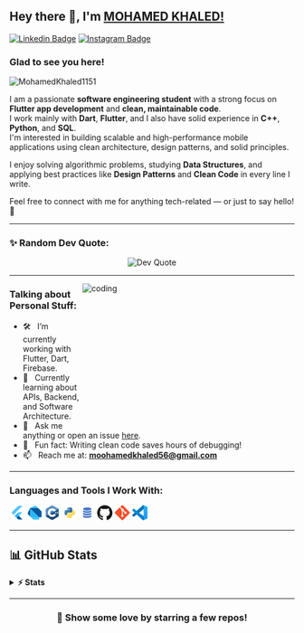 

## Hey there 👋, I'm [MOHAMED KHALED!](https://github.com/MohamedKhaled1151)

[![Linkedin Badge](https://img.shields.io/badge/-LinkedIn-0e76a8?style=flat-square&logo=Linkedin&logoColor=white)](https://www.linkedin.com/in/mohamed-khaled-15a032324)
[![Instagram Badge](https://img.shields.io/badge/-Instagram-e4405f?style=flat-square&logo=Instagram&logoColor=white)](https://www.instagram.com/mohamedkhaled1520/)

### Glad to see you here! 
<p align="left"> <img src="https://komarev.com/ghpvc/?username=MohamedKhaled1151&label=Profile%20views&color=0e75b6&style=flat" alt="MohamedKhaled1151" /> </p>

I am a passionate **software engineering student** with a strong focus on **Flutter app development** and **clean, maintainable code**.  
I work mainly with **Dart**, **Flutter**, and I also have solid experience in **C++**, **Python**, and **SQL**.  
I'm interested in building scalable and high-performance mobile applications using clean architecture, design patterns, and solid principles.  

I enjoy solving algorithmic problems, studying **Data Structures**, and applying best practices like **Design Patterns** and **Clean Code** in every line I write.

Feel free to connect with me for anything tech-related — or just to say hello! 🤝

<hr>
<h3 align="left">✨ Random Dev Quote:</h3>
<p align="center">
  <img src="https://quotes-github-readme.vercel.app/api?type=horizontal&theme=dark" alt="Dev Quote" />
</p>
<hr>

<img align="right" height="250" width="375" alt="coding" src="https://raw.githubusercontent.com/iampavangandhi/iampavangandhi/master/gifs/coder.gif" />

### Talking about Personal Stuff:

- 🛠 &nbsp; I’m currently working with Flutter, Dart, Firebase.
- 🚀 &nbsp; Currently learning about APIs, Backend, and Software Architecture.
- 💬 &nbsp; Ask me anything or open an issue [here](https://github.com/MohamedKhaled1151/MohamedKhaled1151/issues).
- 👾 &nbsp; Fun fact: Writing clean code saves hours of debugging!
- 📫 &nbsp; Reach me at: **moohamedkhaled56@gmail.com**

---

### Languages and Tools I Work With:

<code><img height="27" src="https://raw.githubusercontent.com/github/explore/main/topics/flutter/flutter.png" alt="flutter"></code>
<code><img height="27" src="https://raw.githubusercontent.com/github/explore/main/topics/dart/dart.png" alt="dart"></code>
<code><img height="27" src="https://raw.githubusercontent.com/github/explore/main/topics/cpp/cpp.png" alt="cpp"></code>
<code><img height="27" src="https://raw.githubusercontent.com/github/explore/main/topics/python/python.png" alt="python"></code>
<code><img height="27" src="https://raw.githubusercontent.com/github/explore/main/topics/sql/sql.png" alt="sql"></code>
<code><img height="27" src="https://raw.githubusercontent.com/github/explore/main/topics/github/github.png" alt="github"></code>
<code><img height="27" src="https://raw.githubusercontent.com/devicons/devicon/master/icons/git/git-original.svg" alt="git"></code>
<code><img height="27" src="https://raw.githubusercontent.com/github/explore/main/topics/vscode/vscode.png" alt="vscode"></code>

---

## 📊 GitHub Stats
<details>
  <summary><b>⚡ Stats</b></summary>
  <img height="180em" src="https://github-readme-stats.vercel.app/api?username=MohamedKhaled1151&show_icons=true&hide_border=true&count_private=true&include_all_commits=true" />
  <img height="180em" src="https://github-readme-stats.vercel.app/api/top-langs/?username=MohamedKhaled1151&layout=compact&langs_count=8" />
</details>

---

<div align="center">

### 🌟 Show some love by starring a few repos!

</div>

